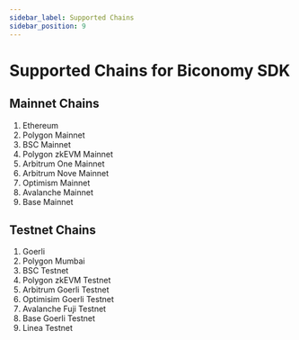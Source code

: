 ```yaml
---
sidebar_label: Supported Chains
sidebar_position: 9
---
```


# Supported Chains for Biconomy SDK


## Mainnet Chains
1. Ethereum
2. Polygon Mainnet
3. BSC Mainnet
4. Polygon zkEVM Mainnet
5. Arbitrum One Mainnet
6. Arbitrum Nove Mainnet
7. Optimism Mainnet
8. Avalanche Mainnet
9. Base Mainnet



## Testnet Chains

1. Goerli
2. Polygon Mumbai
3. BSC Testnet
4. Polygon zkEVM Testnet
5. Arbitrum Goerli Testnet
6. Optimisim Goerli Testnet
7. Avalanche Fuji Testnet
8. Base Goerli Testnet
9. Linea Testnet
